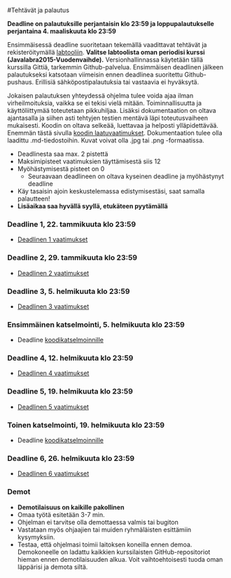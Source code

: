 ﻿#Tehtävät ja palautus

**Deadline on palautuksille perjantaisin klo 23:59 ja loppupalautukselle perjantaina 4. maaliskuuta klo 23:59**

Ensimmäisessä deadline suoritetaan tekemällä vaadittavat tehtävät ja rekisteröitymällä [labtooliin](http://tktl-labtool.herokuapp.com/register). **Valitse labtoolista oman periodisi kurssi (Javalabra2015-Vuodenvaihde).** Versionhallinnassa käytetään tällä kurssilla Gittiä, tarkemmin Github-palvelua. Ensimmäisen deadlinen jälkeen palautukseksi katsotaan viimeisin ennen deadlinea suoritettu Github-pushaus. Erillisiä sähköpostipalautuksia tai vastaavia ei hyväksytä.

Jokaisen palautuksen yhteydessä ohjelma tulee voida ajaa ilman virheilmoituksia, vaikka se ei tekisi vielä mitään. Toiminnallisuutta ja käyttöliittymää toteutetaan pikkuhiljaa. Lisäksi dokumentaation  on oltava ajantasalla ja siihen asti tehtyjen testien mentävä läpi toteutusvaiheen mukaisesti. Koodin on oltava selkeää, luettavaa ja helposti ylläpidettävää. Enemmän tästä sivulla [koodin laatuvaatimukset](Koodin-laatuvaatimukset.md). Dokumentaation tulee olla laadittu .md-tiedostoihin. Kuvat voivat olla .jpg tai .png -formaatissa.

* Deadlinesta saa max. 2 pistettä
* Maksimipisteet vaatimuksien täyttämisestä siis 12
* Myöhästymisestä pisteet on 0
  * Seuraavaan deadlineen on oltava kyseinen deadline ja myöhästynyt deadline
* Käy tasaisin ajoin keskustelemassa edistymisestäsi, saat samalla palautteen!
* **Lisäaikaa saa hyvällä syyllä, etukäteen pyytämällä**

### Deadline 1, 22. tammikuuta klo 23:59
* [Deadlinen 1 vaatimukset](Deadline-1.md)

### Deadline 2, 29. tammikuuta klo 23:59
* [Deadlinen 2 vaatimukset](Deadline-2.md)

### Deadline 3, 5. helmikuuta klo 23:59
* [Deadlinen 3 vaatimukset](Deadline-3.md)

### Ensimmäinen katselmointi, 5. helmikuuta klo 23:59
* Deadline [koodikatselmoinnille](Koodikatselmointi.md)

### Deadline 4, 12. helmikuuta klo 23:59
* [Deadlinen 4 vaatimukset](Deadline-4.md)

### Deadline 5, 19. helmikuuta klo 23:59
* [Deadlinen 5 vaatimukset](Deadline-5.md)

### Toinen katselmointi, 19. helmikuuta klo 23:59
* Deadline [koodikatselmoinnille](Koodikatselmointi.md)

### Deadline 6, 26. helmikuuta klo 23:59
* [Deadlinen 6 vaatimukset](Deadline-6-lopullinen-palautus.md)

### Demot

* **Demotilaisuus on kaikille pakollinen**
* Omaa työtä esitetään 3-7 min.
* Ohjelman ei tarvitse olla demottaessa valmis tai bugiton
* Vastataan myös ohjaajien tai muiden ryhmäläisten esittämiin kysymyksiin.
* Testaa, että ohjelmasi toimii laitoksen koneilla ennen demoa. Demokoneelle on ladattu kaikkien kurssilaisten GitHub-repositoriot hieman ennen demotilaisuuden alkua. Voit vaihtoehtoisesti tuoda oman läppärisi ja demota siltä.
